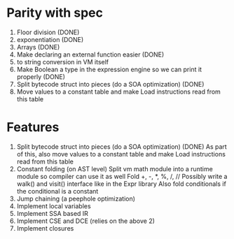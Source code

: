 # Parity with spec

1. Floor division (DONE)
1. exponentiation (DONE)
1. Arrays (DONE)
1. Make declaring an external function easier (DONE)
1. to string conversion in VM itself
1. Make Boolean a type in the expression engine so we can print it properly (DONE)
1. Split bytecode struct into pieces (do a SOA optimization) (DONE)
1. Move values to a constant table and make Load instructions read from this table

# Features

1. Split bytecode struct into pieces (do a SOA optimization) (DONE)
   As part of this, also move values to a constant table and make Load instructions read from this table
1. Constant folding (on AST level)
   Split vm math module into a runtime module so compiler can use it as well
   Fold +, -, \*, %, /, //
   Possibly write a walk() and visit() interface like in the Expr library
   Also fold conditionals if the conditional is a constant
1. Jump chaining (a peephole optimization)
1. Implement local variables
1. Implement SSA based IR
1. Implement CSE and DCE (relies on the above 2)
1. Implement closures
